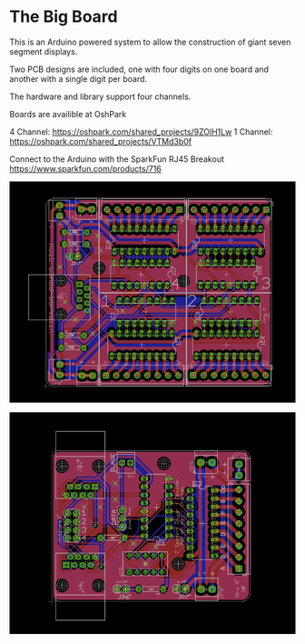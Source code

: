 # The Big Board

This is an Arduino powered system to allow the construction of giant seven segment displays.

Two PCB designs are included, one with four digits on one board and another with a single digit per board.  

The hardware and library support four channels. 

Boards are availible at OshPark

4 Channel: https://oshpark.com/shared_projects/9ZOlH1Lw
1 Channel: https://oshpark.com/shared_projects/VTMd3b0f

Connect to the Arduino with the SparkFun RJ45 Breakout 
https://www.sparkfun.com/products/716

![4 channel board](https://github.com/GoWinston/BigDigits/blob/master/PCB's/Auction_Multi_RevA_Final/Multi-Render.jpeg "4 channel board")

![1 channel board](https://github.com/GoWinston/BigDigits/blob/master/PCB's/Auction_Single_RevB_Final/Single-Render.jpeg "1 channel board")
